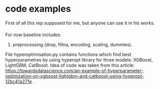 
# code examples
First of all this rep supposed for me, but anyone can use it in his works.
####

For now baseline includes: 
1. preprocessing (drop, fillna, encoding, scaling, dummies).  

File hyperoptimisation.py contains functions which find best hyperparametres by using hyperopt library for three models: XGBoost, LightGBM, CatBoost. Idea of code was taken from this article: https://towardsdatascience.com/an-example-of-hyperparameter-optimization-on-xgboost-lightgbm-and-catboost-using-hyperopt-12bc41a271e .

